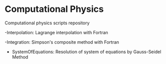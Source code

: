# Computational Physics
Computational physics scripts repository

-Interpolation: Lagrange interpolation with Fortran

-Integration: Simpson's composite method with Fortran

- SystemOfEquations: Resolution of system of equations by Gauss-Seidel Method
